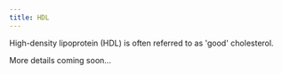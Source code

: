 ```yaml
---
title: HDL
---
```


High-density lipoprotein (HDL) is often referred to as 'good' cholesterol.

More details coming soon...